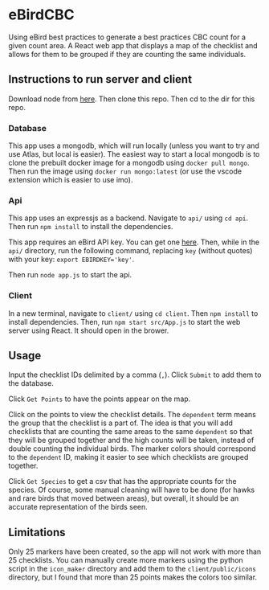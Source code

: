 # eBirdCBC
Using eBird best practices to generate a best practices CBC count for a given count area. A React web app that displays a map of the checklist and allows for them to be grouped if they are counting the same individuals. 

## Instructions to run server and client
Download node from [here](https://nodejs.org/en/download/). Then clone this repo. Then cd to the dir for this repo. 

### Database
This app uses a mongodb, which will run locally (unless you want to try and use Atlas, but local is easier). The easiest way to start a local mongodb is to clone the prebuilt docker image for a mongodb using `docker pull mongo`. Then run the image using `docker run mongo:latest` (or use the vscode extension which is easier to use imo). 

### Api
This app uses an expressjs as a backend. Navigate to `api/` using `cd api`. Then run `npm install` to install the dependencies. 

This app requires an eBird API key. You can get one [here](https://ebird.org/api/keygen). Then, while in the `api/` directory, run the following command, replacing `key` (without quotes) with your key: `export EBIRDKEY='key'`.

Then run `node app.js` to start the api. 

### Client
In a new terminal, navigate to `client/` using `cd client`. Then `npm install` to install dependencies. Then, run `npm start src/App.js` to start the web server using React. It should open in the brower. 

## Usage
Input the checklist IDs delimited by a comma (`,`). Click `Submit` to add them to the database. 

Click `Get Points` to have the points appear on the map. 

Click on the points to view the checklist details. The `dependent` term means the group that the checklist is a part of. The idea is that you will add checklists that are counting the same areas to the same `dependent` so that they will be grouped together and the high counts will be taken, instead of double counting the individual birds. The marker colors should correspond to the `dependent` ID, making it easier to see which checklists are grouped together. 

Click `Get Species` to get a csv that has the appropriate counts for the species. Of course, some manual cleaning will have to be done (for hawks and rare birds that moved between areas), but overall, it should be an accurate representation of the birds seen. 

## Limitations
Only 25 markers have been created, so the app will not work with more than 25 checklists. You can manually create more markers using the python script in the `icon_maker` directory and add them to the `client/public/icons` directory, but I found that more than 25 points makes the colors too similar. 

